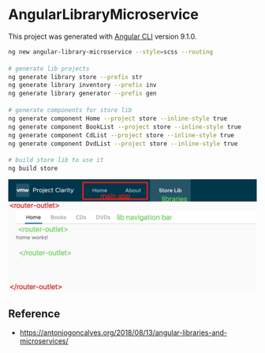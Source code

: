 # AngularLibraryMicroservice

This project was generated with [Angular CLI](https://github.com/angular/angular-cli) version 9.1.0.

```bash
ng new angular-library-microservice --style=scss --routing

# generate lib projects
ng generate library store --prefix str
ng generate library inventory --prefix inv
ng generate library generator --prefix gen

# generate components for store lib
ng generate component Home --project store --inline-style true
ng generate component BookList --project store --inline-style true
ng generate component CdList --project store --inline-style true
ng generate component DvdList --project store --inline-style true

# build store lib to use it
ng build store
```

<img src="screenshots/structure.jpg" width="600">

## Reference

- <https://antoniogoncalves.org/2018/08/13/angular-libraries-and-microservices/>

